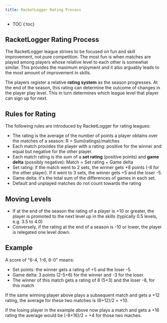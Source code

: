 ```yaml
---
title: RacketLogger Rating Process
---
```

* TOC
{:toc}

## RacketLogger Rating Process

The RacketLogger league strives to be focused on fun and skill improvement, not pure competition. The most fun is when matches are played among players whose relative level to each other is somewhat similar. This provides the maximum enjoyment and it also arguably leads to the most amount of improvement in skills.

The players register a relative **rating system** as the season progresses. At the end of the season, this rating can determine the outcome of changes in the player play level. This in turn determines which league level that player can sign up for next.

## Rules for Rating

The following rules are introduced by RacketLogger for rating leagues:

* The rating is the average of the number of points a player obtains over the matches of a season: R = Sum(ratings)/matches
* Each match provides the player with a rating: positive for the winner and equal but negative for the other player.
* Each match rating is the sum of a **set rating** (positive points) and **game delta** (possibly negative): Match = Set rating + Game delta
* Set rating: if the match went to 2 sets, the winner gets +8 points (-8 for the other player). If it went to 3 sets, the winner gets +5 and the loser -5.
* Game delta: it's the total sum of the differences of games in each set.
* Default and unplayed matches do not count towards the rating

## Moving Levels

* If at the end of the season the rating of a player is +10 or greater, the player is promoted to the next level up in the skills (typically 0.5 levels, e.g. 3.5 to 4.0)
* Conversely, if the rating at the end of a season is -10 or lower, the player is relegated one level down.

## Example

A score of "6-4, 1-6, 6-0" means:
* Set points: the winner gets a rating of +5 and the loser -5.
* Game delta: 3 points (2-5+6) for the winner and -3 for the loser.
* The winner of this match gets a rating of 8 (5+3) and the loser -8, for this match

If the same winning player above plays a subsequent match and gets a +12 rating, the average for these two matches is (8+12)/2 = +10.

If the losing player in the example above now plays a match and gets a +16 rating the average would be (-8+16)/2 = +4 for those two maches.
